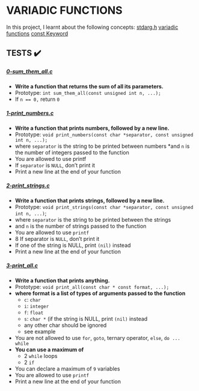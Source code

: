 # VARIADIC FUNCTIONS

In this project, I learnt about the following concepts:
[stdarg.h](https://intranet.alxswe.com/rltoken/wLRJdO8pA2-Vb-rF2Y71sA)
[variadic functions](https://www.gnu.org/software/libc/manual/html_node/Variadic-Functions.html)
[const Keyword](https://www.youtube.com/watch?v=1W4oyuOdXv8)

## TESTS :heavy_check_mark:

##### [0-sum_them_all.c](https://github.com/Dalvin984/alx-low_level_programming/blob/master/0x10-variadic_functions/0-sum_them_all.c)
* **Write a function that returns the sum of all its parameters.**
* Prototype: `int sum_them_all(const unsigned int n, ...);`
* If `n == 0,` return `0`

##### [1-print_numbers.c](https://github.com/Dalvin984/alx-low_level_programming/blob/master/0x10-variadic_functions/1-print_numbers.c)
* **Write a function that prints numbers, followed by a new line.**
* Prototype: `void print_numbers(const char *separator, const unsigned int n, ...);`
* where `separator` is the string to be printed between numbers
*and `n` is the number of integers passed to the function
* You are allowed to use printf
* If `separator` is `NULL`, don’t print it
* Print a new line at the end of your function

##### [2-print_strings.c](https://github.com/Dalvin984/alx-low_level_programming/blob/master/0x10-variadic_functions/2-print_strings.c)
* **Write a function that prints strings, followed by a new line.**
* Prototype: `void print_strings(const char *separator, const unsigned int n, ...)`;
* where `separator` is the string to be printed between the strings
* and `n` is the number of strings passed to the function
* You are allowed to use `printf`
* 8 If separator is `NULL`, don’t print it
* If one of the string is NULL, print `(nil)` instead
* Print a new line at the end of your function

##### [3-print_all.c](https://github.com/Dalvin984/alx-low_level_programming/blob/master/0x10-variadic_functions/3-print_all.c)
* **Write a function that prints anything.**
* Prototype: `void print_all(const char * const format, ...);`
* **where format is a list of types of arguments passed to the function**
  * `c`: `char`
  * `i`: `integer`
  * `f`: `float`
  * `s`: `char *` (if the string is NULL, print `(nil)` instead
  * any other char should be ignored
  * see example
* You are not allowed to use `for`, `goto`, ternary operator, `else`, `do ... while`
* **You can use a maximum of**
  * 2 `while` loops
  * 2 `if`
* You can declare a maximum of `9` variables
* You are allowed to use `printf`
* Print a new line at the end of your function

